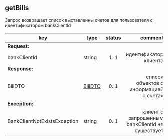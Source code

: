 ## getBills

Запрос возвращает список выставленны счетов для пользователя с идентификатором bankClientId

key | type | status | comment
--- | ---- | :----: | ---:
**Request:** | | |
bankClientId | string | 1..1 | идентификатор клиента
**Response:** | | |
BillDTO | [BillDTO](#billdto) | 0..1 | список объектов с информацией о счетах
**Exception:** | | |
BankClientNotExistsException | string | 0..1 | клиент с запрошенным bankClientId не существует
